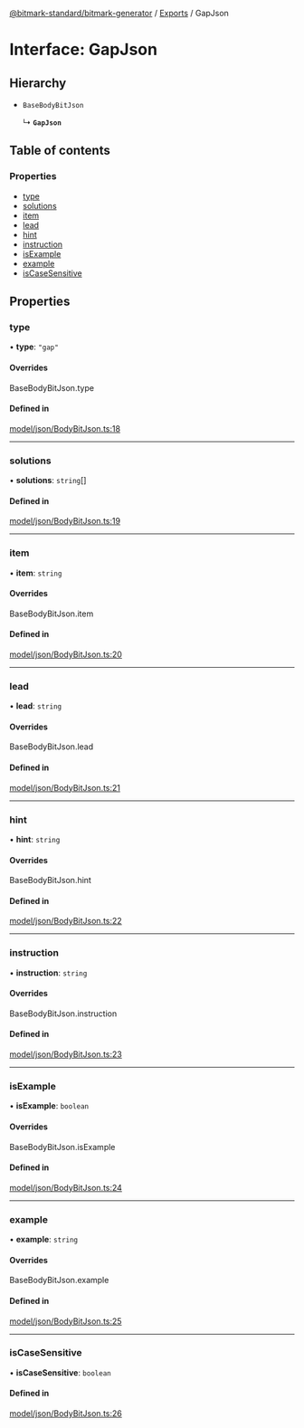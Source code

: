 [@bitmark-standard/bitmark-generator](../API.md) / [Exports](../modules.md) / GapJson

# Interface: GapJson

## Hierarchy

- `BaseBodyBitJson`

  ↳ **`GapJson`**

## Table of contents

### Properties

- [type](GapJson.md#type)
- [solutions](GapJson.md#solutions)
- [item](GapJson.md#item)
- [lead](GapJson.md#lead)
- [hint](GapJson.md#hint)
- [instruction](GapJson.md#instruction)
- [isExample](GapJson.md#isExample)
- [example](GapJson.md#example)
- [isCaseSensitive](GapJson.md#isCaseSensitive)

## Properties

### type

• **type**: ``"gap"``

#### Overrides

BaseBodyBitJson.type

#### Defined in

[model/json/BodyBitJson.ts:18](https://github.com/getMoreBrain/bitmark-generator/blob/416295c/src/model/json/BodyBitJson.ts#L18)

___

### solutions

• **solutions**: `string`[]

#### Defined in

[model/json/BodyBitJson.ts:19](https://github.com/getMoreBrain/bitmark-generator/blob/416295c/src/model/json/BodyBitJson.ts#L19)

___

### item

• **item**: `string`

#### Overrides

BaseBodyBitJson.item

#### Defined in

[model/json/BodyBitJson.ts:20](https://github.com/getMoreBrain/bitmark-generator/blob/416295c/src/model/json/BodyBitJson.ts#L20)

___

### lead

• **lead**: `string`

#### Overrides

BaseBodyBitJson.lead

#### Defined in

[model/json/BodyBitJson.ts:21](https://github.com/getMoreBrain/bitmark-generator/blob/416295c/src/model/json/BodyBitJson.ts#L21)

___

### hint

• **hint**: `string`

#### Overrides

BaseBodyBitJson.hint

#### Defined in

[model/json/BodyBitJson.ts:22](https://github.com/getMoreBrain/bitmark-generator/blob/416295c/src/model/json/BodyBitJson.ts#L22)

___

### instruction

• **instruction**: `string`

#### Overrides

BaseBodyBitJson.instruction

#### Defined in

[model/json/BodyBitJson.ts:23](https://github.com/getMoreBrain/bitmark-generator/blob/416295c/src/model/json/BodyBitJson.ts#L23)

___

### isExample

• **isExample**: `boolean`

#### Overrides

BaseBodyBitJson.isExample

#### Defined in

[model/json/BodyBitJson.ts:24](https://github.com/getMoreBrain/bitmark-generator/blob/416295c/src/model/json/BodyBitJson.ts#L24)

___

### example

• **example**: `string`

#### Overrides

BaseBodyBitJson.example

#### Defined in

[model/json/BodyBitJson.ts:25](https://github.com/getMoreBrain/bitmark-generator/blob/416295c/src/model/json/BodyBitJson.ts#L25)

___

### isCaseSensitive

• **isCaseSensitive**: `boolean`

#### Defined in

[model/json/BodyBitJson.ts:26](https://github.com/getMoreBrain/bitmark-generator/blob/416295c/src/model/json/BodyBitJson.ts#L26)
